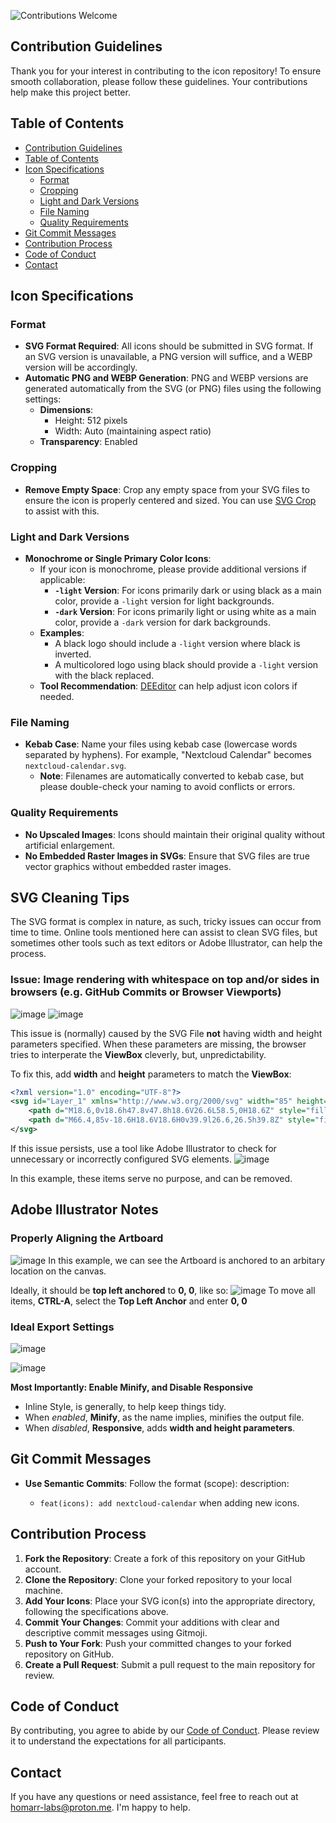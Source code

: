 ![Contributions Welcome](https://img.shields.io/badge/contributions-welcome-brightgreen?style=flat-square)

## Contribution Guidelines

Thank you for your interest in contributing to the icon repository! To ensure smooth collaboration, please follow these guidelines. Your contributions help make this project better.

## Table of Contents

- [Contribution Guidelines](#contribution-guidelines)
- [Table of Contents](#table-of-contents)
- [Icon Specifications](#icon-specifications)
  - [Format](#format)
  - [Cropping](#cropping)
  - [Light and Dark Versions](#light-and-dark-versions)
  - [File Naming](#file-naming)
  - [Quality Requirements](#quality-requirements)
- [Git Commit Messages](#git-commit-messages)
- [Contribution Process](#contribution-process)
- [Code of Conduct](#code-of-conduct)
- [Contact](#contact)

## Icon Specifications

### Format

- **SVG Format Required**: All icons should be submitted in SVG format. If an SVG version is unavailable, a PNG version will suffice, and a WEBP version will be accordingly.
- **Automatic PNG and WEBP Generation**: PNG and WEBP versions are generated automatically from the SVG (or PNG) files using the following settings:
  - **Dimensions**:
    - Height: 512 pixels
    - Width: Auto (maintaining aspect ratio)
  - **Transparency**: Enabled

### Cropping

- **Remove Empty Space**: Crop any empty space from your SVG files to ensure the icon is properly centered and sized. You can use [SVG Crop](https://svgcrop.com/) to assist with this.

### Light and Dark Versions

- **Monochrome or Single Primary Color Icons**:
  - If your icon is monochrome, please provide additional versions if applicable:
    - **`-light` Version**: For icons primarily dark or using black as a main color, provide a `-light` version for light backgrounds.
    - **`-dark` Version**: For icons primarily light or using white as a main color, provide a `-dark` version for dark backgrounds.
  - **Examples**:
    - A black logo should include a `-light` version where black is inverted.
    - A multicolored logo using black should provide a `-light` version with the black replaced.
  - **Tool Recommendation**: [DEEditor](https://deeditor.com/) can help adjust icon colors if needed.

### File Naming

- **Kebab Case**: Name your files using kebab case (lowercase words separated by hyphens). For example, "Nextcloud Calendar" becomes `nextcloud-calendar.svg`.
  - **Note**: Filenames are automatically converted to kebab case, but please double-check your naming to avoid conflicts or errors.

### Quality Requirements

- **No Upscaled Images**: Icons should maintain their original quality without artificial enlargement.
- **No Embedded Raster Images in SVGs**: Ensure that SVG files are true vector graphics without embedded raster images.

## SVG Cleaning Tips

The SVG format is complex in nature, as such, tricky issues can occur from time to time. 
Online tools mentioned here can assist to clean SVG files, but sometimes other tools such as text editors or Adobe Illustrator, can help the process.

### Issue: Image rendering with whitespace on top and/or sides in browsers (e.g. GitHub Commits or Browser Viewports)
![image](https://github.com/user-attachments/assets/351c713e-6b0e-48f9-a38d-9be1ba5ff13c)
![image](https://github.com/user-attachments/assets/5d1480f4-649d-4914-aa57-857e4f9bd02f)

This issue is (normally) caused by the SVG File **not** having width and height parameters specified. 
When these parameters are missing, the browser tries to interperate the **ViewBox** cleverly, but, unpredictability.

To fix this, add **width** and **height** parameters to match the **ViewBox**:
```xml
<?xml version="1.0" encoding="UTF-8"?>
<svg id="Layer_1" xmlns="http://www.w3.org/2000/svg" width="85" height="85" viewBox="0 0 85 85">
	<path d="M18.6,0v18.6h47.8v47.8h18.6V26.6L58.5,0H18.6Z" style="fill:#de3c07;"/>
	<path d="M66.4,85v-18.6H18.6V18.6H0v39.9l26.6,26.5h39.8Z" style="fill:#de3c07;"/>
</svg>
```

If this issue persists, use a tool like Adobe Illustrator to check for unnecessary or incorrectly configured SVG elements.
![image](https://github.com/user-attachments/assets/00aaf67e-60e1-4459-b19f-b020c9c5e45d)

In this example, these items serve no purpose, and can be removed.

## Adobe Illustrator Notes
### Properly Aligning the Artboard
![image](https://github.com/user-attachments/assets/5fa497cb-c7e8-438f-a614-9a33014cba34)
In this example, we can see the Artboard is anchored to an arbitary location on the canvas. 

Ideally, it should be **top left anchored** to **0, 0**, like so:
![image](https://github.com/user-attachments/assets/473a3a94-091c-41f4-8fc8-cf8aec3c0325)
To move all items, **CTRL-A**, select the **Top Left Anchor** and enter **0, 0**


### Ideal Export Settings
![image](https://github.com/user-attachments/assets/aa12a528-b97a-488b-9907-81cc237e5573)

![image](https://github.com/user-attachments/assets/7b3ff6cd-da4c-4b79-9fbc-b200c6c189db)

**Most Importantly: Enable Minify, and Disable Responsive**
 - Inline Style, is generally, to help keep things tidy.
 - When _enabled_, **Minify**, as the name implies, minifies the output file.
 - When _disabled_, **Responsive**, adds **width and height parameters**.


## Git Commit Messages

- **Use Semantic Commits**: Follow the format <type>(scope): description:
  - `feat(icons): add nextcloud-calendar` when adding new icons.

## Contribution Process

1. **Fork the Repository**: Create a fork of this repository on your GitHub account.
2. **Clone the Repository**: Clone your forked repository to your local machine.
3. **Add Your Icons**: Place your SVG icon(s) into the appropriate directory, following the specifications above.
4. **Commit Your Changes**: Commit your additions with clear and descriptive commit messages using Gitmoji.
5. **Push to Your Fork**: Push your committed changes to your forked repository on GitHub.
6. **Create a Pull Request**: Submit a pull request to the main repository for review.

## Code of Conduct

By contributing, you agree to abide by our [Code of Conduct](CODE_OF_CONDUCT.md). Please review it to understand the expectations for all participants.

## Contact

If you have any questions or need assistance, feel free to reach out at [homarr-labs@proton.me](mailto:homarr-labs@proton.me). I'm happy to help.
